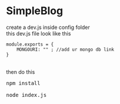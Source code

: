 # SimpleBlog

create a dev.js  inside config folder</br>
this dev.js file look like this</br>
```
module.exports = {
    MONGOURI: "" ; //add ur mongo db link
}
```
</br>
then do this</br>
<pre>
npm install </br>
node index.js
<pre/>
